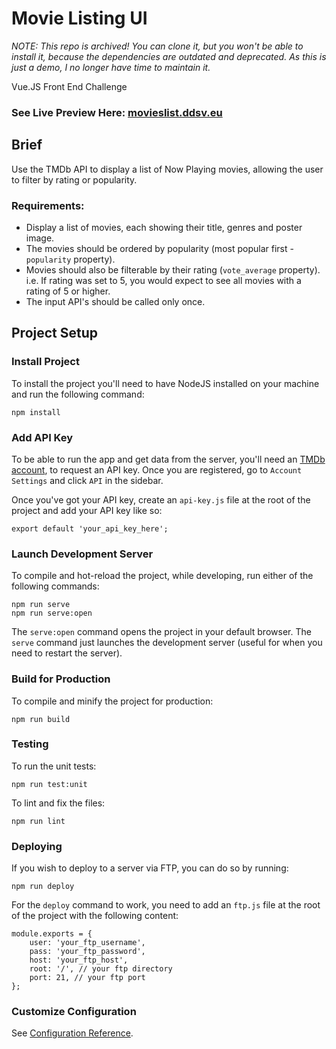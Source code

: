 # Movie Listing UI

*NOTE: This repo is archived! You can clone it, but you won't be able to install it, because the dependencies are outdated and deprecated. As this is just a demo, I no longer have time to maintain it.*

Vue.JS Front End Challenge

### See Live Preview Here: [movieslist.ddsv.eu](https://movieslist.ddsv.eu/)

## Brief
Use the TMDb API to display a list of Now Playing movies, allowing the user to filter by rating or popularity.

### Requirements:
- Display a list of movies, each showing their title, genres and poster image.
- The movies should be ordered by popularity (most popular first - `popularity` property).
- Movies should also be filterable by their rating (`vote_average` property). i.e. If rating was set to 5, you would expect to see all movies with a rating of 5 or higher.
- The input API's should be called only once.

## Project Setup

### Install Project
To install the project you'll need to have NodeJS installed on your machine and run the following command:
```
npm install
```

### Add API Key
To be able to run the app and get data from the server, you'll need an [TMDb account](https://www.themoviedb.org/account/signup), to request an API key. Once you are registered, go to `Account Settings` and click `API` in the sidebar.

Once you've got your API key, create an `api-key.js` file at the root of the project and add your API key like so:
```
export default 'your_api_key_here';
```

### Launch Development Server
To compile and hot-reload the project, while developing, run either of the following commands:
```
npm run serve
npm run serve:open
```
The `serve:open` command opens the project in your default browser. The `serve` command just launches the development server (useful for when you need to restart the server).

### Build for Production
To compile and minify the project for production:
```
npm run build
```

### Testing
To run the unit tests:
```
npm run test:unit
```

To lint and fix the files:
```
npm run lint
```

### Deploying
If you wish to deploy to a server via FTP, you can do so by running:
```
npm run deploy
```
For the `deploy` command to work, you need to add an `ftp.js` file at the root of the project with the following content:
```
module.exports = {
	user: 'your_ftp_username',
	pass: 'your_ftp_password',
	host: 'your_ftp_host',
	root: '/', // your ftp directory
	port: 21, // your ftp port
};
```

### Customize Configuration
See [Configuration Reference](https://cli.vuejs.org/config/).
